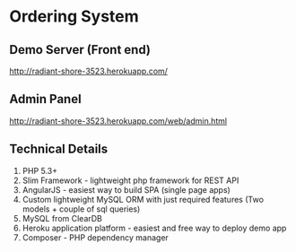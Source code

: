 Ordering System
===============

Demo Server (Front end)
-----------------------
http://radiant-shore-3523.herokuapp.com/

Admin Panel
-----------
http://radiant-shore-3523.herokuapp.com/web/admin.html

Technical Details
-----------------
1. PHP 5.3+
2. Slim Framework - lightweight php framework for REST API
3. AngularJS - easiest way to build SPA (single page apps)
4. Custom lightweight MySQL ORM with just required features (Two models + couple of sql queries)
5. MySQL from ClearDB
6. Heroku application platform - easiest and free way to deploy demo app
7. Composer - PHP dependency manager